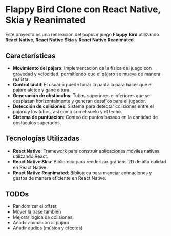# Flappy Bird Clone con React Native, Skia y Reanimated

Este proyecto es una recreación del popular juego **Flappy Bird** utilizando **React Native**, **React Native Skia** y **React Native Reanimated**.

## Características

- **Movimiento del pájaro**: Implementación de la física del juego con gravedad y velocidad, permitiendo que el pájaro se mueva de manera realista.
- **Control táctil**: El usuario puede tocar la pantalla para hacer que el pájaro aletee y gane altura.
- **Generación de obstáculos**: Tubos superiores e inferiores que se desplazan horizontalmente y generan desafíos para el jugador.
- **Detección de colisiones**: Sistema para detectar colisiones entre el pájaro y los tubos, así como con el suelo y el techo.
- **Sistema de puntuación**: Conteo de puntos basado en la cantidad de obstáculos superados.

## Tecnologías Utilizadas

- **React Native**: Framework para construir aplicaciones móviles nativas utilizando React.
- **React Native Skia**: Biblioteca para renderizar gráficos 2D de alta calidad en React Native.
- **React Native Reanimated**: Biblioteca para manejar animaciones y gestos de manera eficiente en React Native.

## TODOs

- Randomizar el offset
- Mover la base también
- Mejorar lógica de colisiones
- Añadir animación al pájaro
- Añadir audios (música y efectos)
